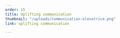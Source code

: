 ```yaml
---
order: 15
title: Uplifting communication
thumbnail: "/uploads/communication-elevatrice.png"
link: uplifting communication

---
```

